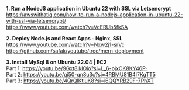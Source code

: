 **1. Run a NodeJS application in Ubuntu 22 with SSL via Letsencrypt** <br />
https://awswithatiq.com/how-to-run-a-nodejs-application-in-ubuntu-22-with-ssl-via-letsencrypt/ <br />
https://www.youtube.com/watch?v=VcERUb5fkSA

**2. Deploy Node.js and React Apps - Nginx, SSL** <br />
https://www.youtube.com/watch?v=Nxw2j1-srVc <br />
https://github.com/safak/youtube/tree/mern-deployment

**3. Install MySql 8 on Ubuntu 22.04 | EC2** <br />
Part 1: https://youtu.be/9Gxt8iklOio?si=L_6-pjxOK8KY46P- <br />
Part 2: https://youtu.be/qi50-qn8u3c?si=4RBMU81B4I7KgTT5 <br />
Part 3: https://youtu.be/4QrQlKtluK8?si=i6QQYRB29F-7PhXT <br />

